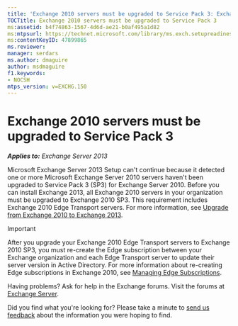 ```yaml
---
title: 'Exchange 2010 servers must be upgraded to Service Pack 3: Exchange 2013 Help'
TOCTitle: Exchange 2010 servers must be upgraded to Service Pack 3
ms:assetid: b4f74863-1567-4d6d-ae21-b0af495a1d82
ms:mtpsurl: https://technet.microsoft.com/library/ms.exch.setupreadiness.e15e14coexistenceminversionrequirement(v=EXCHG.150)
ms:contentKeyID: 47899865
ms.reviewer: 
manager: serdars
ms.author: dmaguire
author: msdmaguire
f1.keywords:
- NOCSH
mtps_version: v=EXCHG.150
---
```


# Exchange 2010 servers must be upgraded to Service Pack 3

_**Applies to:** Exchange Server 2013_

Microsoft Exchange Server 2013 Setup can't continue because it detected one or more Microsoft Exchange Server 2010 servers haven't been upgraded to Service Pack 3 (SP3) for Exchange Server 2010. Before you can install Exchange 2013, all Exchange 2010 servers in your organization must be upgraded to Exchange 2010 SP3. This requirement includes Exchange 2010 Edge Transport servers. For more information, see [Upgrade from Exchange 2010 to Exchange 2013](upgrade-from-exchange-2010-to-exchange-2013-exchange-2013-help.md).

> [!IMPORTANT]
> After you upgrade your Exchange 2010 Edge Transport servers to Exchange 2010 SP3, you must re-create the Edge subscription between your Exchange organization and each Edge Transport server to update their server version in Active Directory. For more information about re-creating Edge subscriptions in Exchange 2010, see <A href="https://docs.microsoft.com/previous-versions/office/exchange-server-2010/bb124096(v=exchg.141)">Managing Edge Subscriptions</A>.

Having problems? Ask for help in the Exchange forums. Visit the forums at [Exchange Server](https://go.microsoft.com/fwlink/p/?linkid=60612).

Did you find what you're looking for? Please take a minute to [send us feedback](mailto:exsetuphelpfeedback@microsoft.com?subject=exchange%202013%20setup%20help%20feedback) about the information you were hoping to find.
